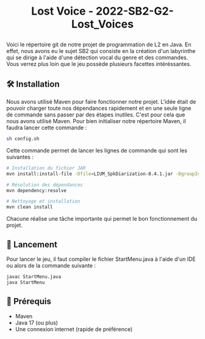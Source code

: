 # <p align="center">Lost Voice -  2022-SB2-G2-Lost_Voices</p>
  
Voici le répertoire git de notre projet de programmation de L2 en Java. En effet, nous avons eu le sujet SB2 qui consiste en la création d'un labyrinthe qui se dirige à l'aide d'une détection vocal du genre et des commandes. Vous verrez plus loin que le jeu possède plusieurs facettes intéréssantes.


## 🛠️ Installation
Nous avons utilisé Maven pour faire fonctionner notre projet. L'idée était de pouvoir charger toute nos dépendances rapidement et en une seule ligne de commande sans passer par des étapes inutiles. 
C'est pour cela que nous avons utilisé Maven. Pour bien initialiser notre répertoire Maven, il faudra lancer cette commande : 

```bash
sh config.sh
```
Cette commande permet de lancer les lignes de commande qui sont les suivantes :

```bash
# Installation du fichier JAR
mvn install:install-file -Dfile=LIUM_SpkDiarization-8.4.1.jar -DgroupId=lium_spkdiarization -DartifactId=LIUM_4.2 -Dversion=4.2 -Dpackaging=jar

# Résolution des dépendances
mvn dependency:resolve

# Nettoyage et installation
mvn clean install
```
        
Chacune réalise une tâche importante qui permet le bon fonctionnement du projet. 


## 🧐 Lancement     
Pour lancer le jeu, il faut compiler le fichier StartMenu.java à l'aide d'un IDE ou alors de la commande suivante : 

```bash
javac StartMenu.java
java StartMenu
```


## 🙇 Prérequis      
- Maven
- Java 17 (ou plus)
- Une connexion internet (rapide de préférence)
        